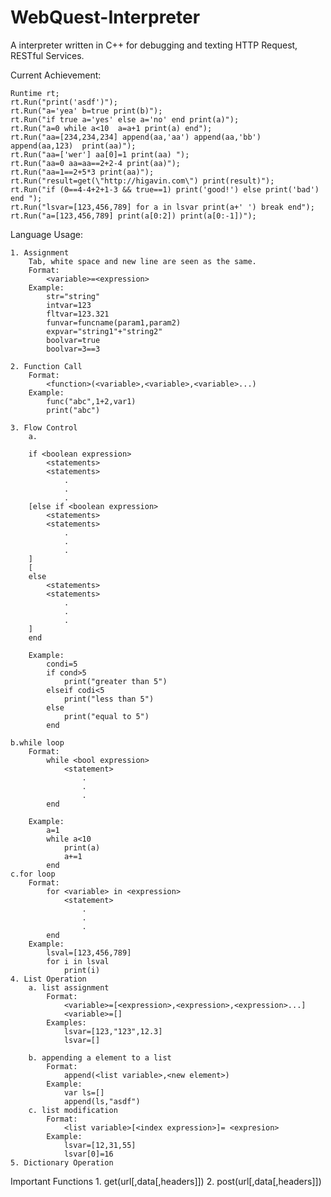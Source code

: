 # WebQuest-Interpreter
A interpreter written in C++ for debugging and texting HTTP Request, RESTful Services.

Current Achievement:

	Runtime rt;
	rt.Run("print('asdf')");
	rt.Run("a='yea' b=true print(b)");
	rt.Run("if true a='yes' else a='no' end print(a)");
	rt.Run("a=0 while a<10  a=a+1 print(a) end");
	rt.Run("aa=[234,234,234] append(aa,'aa') append(aa,'bb') append(aa,123)  print(aa)");
	rt.Run("aa=['wer'] aa[0]=1 print(aa) ");
	rt.Run("aa=0 aa=aa==2+2-4 print(aa)");
	rt.Run("aa=1==2+5*3 print(aa)");
	rt.Run("result=get(\"http://higavin.com\") print(result)");
	rt.Run("if (0==4-4+2+1-3 && true==1) print('good!') else print('bad') end ");
    rt.Run("lsvar=[123,456,789] for a in lsvar print(a+' ') break end");
	rt.Run("a=[123,456,789] print(a[0:2]) print(a[0:-1])");

Language Usage:
    
    
    1. Assignment
        Tab, white space and new line are seen as the same.
        Format:
            <variable>=<expression>
        Example:
            str="string"
            intvar=123
            fltvar=123.321
            funvar=funcname(param1,param2)
            expvar="string1"+"string2"
            boolvar=true
            boolvar=3==3
            
    2. Function Call
        Format:
            <function>(<variable>,<variable>,<variable>...)
        Example:
            func("abc",1+2,var1)
            print("abc")
            
    3. Flow Control
        a.
        
        if <boolean expression> 
            <statements>
            <statements>
                .
                .
                .
        [else if <boolean expression> 
            <statements>
            <statements>
                .
                .
                .   
        ]
        [
        else
            <statements>
            <statements>
                .
                .
                .  
        ]
        end
        
        Example:
            condi=5
            if cond>5
                print("greater than 5")
            elseif codi<5
                print("less than 5")
            else
                print("equal to 5")
            end
            
    b.while loop
        Format:
            while <bool expression>
                <statement>
                    .
                    .
                    .
            end
        
        Example:
            a=1
            while a<10
                print(a)
                a+=1
            end
    c.for loop
        Format:
            for <variable> in <expression>
                <statement>
                    .
                    .
                    .
            end
        Example:
            lsval=[123,456,789]
            for i in lsval
                print(i)
    4. List Operation 
        a. list assignment
            Format:
                <variable>=[<expression>,<expression>,<expression>...]
                <variable>=[]
            Examples:
                lsvar=[123,"123",12.3]
                lsvar=[]
                
        b. appending a element to a list
            Format:
                append(<list variable>,<new element>)
            Example:
                var ls=[]
                append(ls,"asdf")
        c. list modification
            Format:
                <list variable>[<index expression>]= <expresion>
            Example:
                lsvar=[12,31,55]
                lsvar[0]=16
    5. Dictionary Operation

Important Functions
    1. get(url[,data[,headers]])
    2. post(url[,data[,headers]])